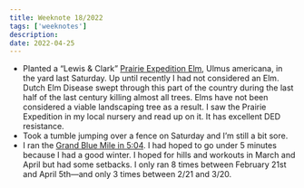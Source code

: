 ```yaml
---
title: Weeknote 18/2022
tags: ['weeknotes']
description: 
date: 2022-04-25
---
```

- Planted a “Lewis & Clark” [Prairie Expedition Elm](http://www.ndsuresearchfoundation.org/prairie_expedition), Ulmus americana, in the yard last Saturday. Up until recently I had not considered an Elm. Dutch Elm Disease swept through this part of the country during the last half of the last century killing almost all trees. Elms have not been considered a viable landscaping tree as a result. I saw the Prairie Expedition in my local nursery and read up on it. It has excellent DED resistance. 
- Took a tumble jumping over a fence on Saturday and I’m still a bit sore. 
- I ran the [Grand Blue Mile in 5:04](https://raceday.enmotive.com/#/events/2022-grand-blue-mile/results?category=Grand%20Blue%20Mile&bracket_id=9aa2bab8-88e6-434c-83bc-57406dcbccd0&page=1). I had hoped to go under 5 minutes because I had a good winter. I hoped for hills and workouts in March and April but had some setbacks. I only ran 8 times between February 21st and April 5th—and only 3 times between 2/21 and 3/20.